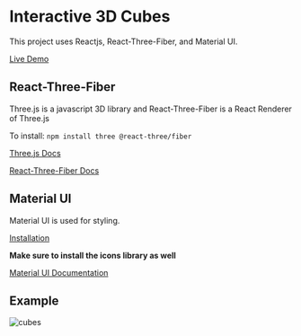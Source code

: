 # Interactive 3D Cubes

This project uses Reactjs, React-Three-Fiber, and Material UI. 

[Live Demo](https://3d-cubes-shan-codes.netlify.app/)

## React-Three-Fiber

Three.js is a javascript 3D library and React-Three-Fiber is a React Renderer of Three.js

To install: `npm install three @react-three/fiber`

[Three.js Docs](https://threejs.org/docs/index.html#manual/en/introduction/Creating-a-scene)

[React-Three-Fiber Docs](https://docs.pmnd.rs/react-three-fiber/getting-started/introduction)

## Material UI

Material UI is used for styling. 

[Installation](https://mui.com/material-ui/getting-started/installation/)

**Make sure to install the icons library as well**

[Material UI Documentation](https://mui.com/material-ui/getting-started/overview/)

## Example

![cubes](https://user-images.githubusercontent.com/87050550/185448945-c274e3fc-03f6-45d3-a534-a259064c3920.PNG)
